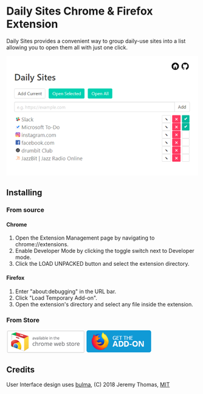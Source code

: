 # Daily Sites Chrome & Firefox Extension
Daily Sites provides a convenient way to group daily-use sites into a list allowing you to open them all with just one click.

[![Daily Sites Chrome Extension](screenshot.png)](https://goo.gl/BM5Dw8)


## Installing

### From source

#### Chrome
1. Open the Extension Management page by navigating to chrome://extensions.
2. Enable Developer Mode by clicking the toggle switch next to Developer mode.
3. Click the LOAD UNPACKED button and select the extension directory.

#### Firefox
1. Enter "about:debugging" in the URL bar.
2. Click "Load Temporary Add-on".
3. Open the extension's directory and select any file inside the extension.

### From Store

[![Chrome Web Store](chrome-web-store.png)](https://goo.gl/AcNSrD)
[![Firefox Add-ons](get-add-on.png)](https://goo.gl/hrCFHa)

## Credits

User Interface design uses [bulma](http://bulma.io/), (C) 2018 Jeremy Thomas, [MIT](http://opensource.org/licenses/MIT)
